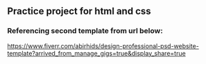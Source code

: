 ## Practice project for html and css

### Referencing second template from url below:
<https://www.fiverr.com/abirhids/design-professional-psd-website-template?arrived_from_manage_gigs=true&display_share=true>


